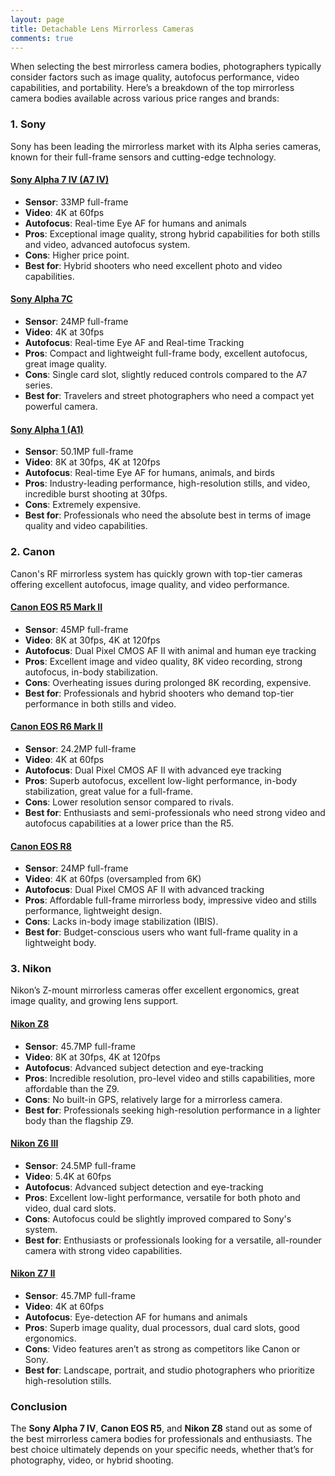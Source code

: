 ```yaml
---
layout: page
title: Detachable Lens Mirrorless Cameras
comments: true
---
```


When selecting the best mirrorless camera bodies, photographers typically consider factors such as image quality, autofocus performance, video capabilities, and portability. Here’s a breakdown of the top mirrorless camera bodies available across various price ranges and brands:

### **1. Sony**
Sony has been leading the mirrorless market with its Alpha series cameras, known for their full-frame sensors and cutting-edge technology.

#### [Sony Alpha 7 IV (A7 IV)](https://www.amazon.com/Sony-Full-frame-Mirrorless-Interchangeable-28-70mm/dp/B09JZRWRJN?crid=2YHZ5HB3S6P5K&dib=eyJ2IjoiMSJ9.82ecWW421mVVFs2O15KWVFeZ8Zj0fdLtHyBC2sSv2tXZtfb3kfK5ioiGQvsPWYTwfbpSSXrfPxLxbWtkq-QYTBUod2WckrgRBDYf37AOkvxZ5dB8_O6jfde8TurW8_PiIq585YvM-CJlbpo2DnvYk_2blU2iooI7C54TA017r7J5hek8VreON3jI1EBCAPttWd_et8EngF7-_QzVEivLixDRhOxM7YMWh-uyj2h98Sg.N5GmsZvssxqOLbtFkqeLit_gtx0Y78vLnvgjksLO-Ls&dib_tag=se&keywords=sony+alpha+7&qid=1729025358&sprefix=sony+alpha+7+%2Caps%2C215&sr=8-3&ufe=app_do%3Aamzn1.fos.1740e8b9-be2d-46a4-a376-9d8efb903409&linkCode=ll1&tag=rankingspea01-20&linkId=77b6b8cfdd9898ecb0e89f2eeb2d87ef&language=en_US&ref_=as_li_ss_tl)
- **Sensor**: 33MP full-frame
- **Video**: 4K at 60fps
- **Autofocus**: Real-time Eye AF for humans and animals
- **Pros**: Exceptional image quality, strong hybrid capabilities for both stills and video, advanced autofocus system.
- **Cons**: Higher price point.
- **Best for**: Hybrid shooters who need excellent photo and video capabilities.
  
#### [Sony Alpha 7C](https://www.amazon.com/Sony-Full-Frame-Compact-Mirrorless-Camera/dp/B08HVXJZYY?crid=2R7JH3Z5WLKMM&dib=eyJ2IjoiMSJ9.TUUK82SjVwaDyayPlTzT0Tt_qsmAsbddoYmwCYSL4scmLFXEs0_vDX6L105Nyx6oV1ZU8yxOt96CCGDUWNvwt3PHUFr45_NkSAToC2rPzhWdOXm40onM-igQC0pu7ZKCA8QIe4QDcTIAqfvSS2wZtQPO18XkUch1xNEkDF0MGREPIFu7367J0-wtdhASBOhuXs2M-wB923hOnNP8jaRqCGrWKFZtAZqRRb65zVmwpns.jBbhh45eI690mlOMMV5muIgAxeE_kEw7GjEDqfcE_T0&dib_tag=se&keywords=sony+alpha+7c&qid=1729025872&sprefix=sony+alpha+7%2Caps%2C387&sr=8-3&ufe=app_do%3Aamzn1.fos.1740e8b9-be2d-46a4-a376-9d8efb903409&linkCode=ll1&tag=rankingspea01-20&linkId=ebf855a4a3f22ec0351b9e69d29d661c&language=en_US&ref_=as_li_ss_tl)
- **Sensor**: 24MP full-frame
- **Video**: 4K at 30fps
- **Autofocus**: Real-time Eye AF and Real-time Tracking
- **Pros**: Compact and lightweight full-frame body, excellent autofocus, great image quality.
- **Cons**: Single card slot, slightly reduced controls compared to the A7 series.
- **Best for**: Travelers and street photographers who need a compact yet powerful camera.

#### [Sony Alpha 1 (A1)](https://www.amazon.com/Sony-Full-frame-Interchangeable-Mirrorless-Camera/dp/B08V226T8Q?crid=2GRNDPESVE3BP&dib=eyJ2IjoiMSJ9.26nXg8Vppjz8xqD0KJOphawFRDyIqnfKZnBOx-Y-fl9_8ba9UaHn5NhjUxZrqFLu-U1lZLruia5kXMbANP3d0eCqReyJP1jyeHEAKLnnO3eg0l4Q3x6gPVC7zsUONVaNkL2PsT5MkJGvYvSCpoIMmscb52V5E1_UesKi4j1_IKlwNk5Hf2rkKKJBaLK-C6u2QVJESxT-bcelOYsWqZlEcrh600HTkSjID9LyY-dAzGc.ofV-G3eOMuRVMLUeAEyUjQllJHiMYkHe6bBjv3lt8Fw&dib_tag=se&keywords=sony%2Balpha%2B1&qid=1729025906&sprefix=sony%2Balpha%2B7c%2Caps%2C220&sr=8-3&ufe=app_do%3Aamzn1.fos.1740e8b9-be2d-46a4-a376-9d8efb903409&th=1&linkCode=ll1&tag=rankingspea01-20&linkId=723999e4171b078a4633e3411cfd773f&language=en_US&ref_=as_li_ss_tl)
- **Sensor**: 50.1MP full-frame
- **Video**: 8K at 30fps, 4K at 120fps
- **Autofocus**: Real-time Eye AF for humans, animals, and birds
- **Pros**: Industry-leading performance, high-resolution stills, and video, incredible burst shooting at 30fps.
- **Cons**: Extremely expensive.
- **Best for**: Professionals who need the absolute best in terms of image quality and video capabilities.

### **2. Canon**
Canon's RF mirrorless system has quickly grown with top-tier cameras offering excellent autofocus, image quality, and video performance.

#### [Canon EOS R5 Mark II](https://www.amazon.com/Canon-EOS-R5-Mark-Body/dp/B0D9KNWMZH?crid=369WEIKJIG5XD&dib=eyJ2IjoiMSJ9.zeSm2JpjkQp7eGSjizlWllX2J2G5COqgMjcFN6sk7S_LCSrAYdhkCJSe2R5l83qpNRC1-AQf6pcZAj47WRBR6UmliHKyqT2iBizM4pCBGv10oSOYiyXZi3z7app2bsd4ggg71OGXa8xSViiiTWYXsZEvpjZG31UX7Hf4IUaf-jdi35zWpblxe5WC75Z1Lh3wZZ7aZanXBHDwpbk9PpUkvJVXbux5cg1JJJQIcVq965Q.4HDT7UwMwsc_7e6TQuvg_zVuY60gorOlFi1eQJ0aVkY&dib_tag=se&keywords=canon+r5&qid=1729025942&sprefix=canon+r%2Caps%2C196&sr=8-4&ufe=app_do%3Aamzn1.fos.1740e8b9-be2d-46a4-a376-9d8efb903409&linkCode=ll1&tag=rankingspea01-20&linkId=c5400fcbc8d056e6ecaf081c2c931339&language=en_US&ref_=as_li_ss_tl)
- **Sensor**: 45MP full-frame
- **Video**: 8K at 30fps, 4K at 120fps
- **Autofocus**: Dual Pixel CMOS AF II with animal and human eye tracking
- **Pros**: Excellent image and video quality, 8K video recording, strong autofocus, in-body stabilization.
- **Cons**: Overheating issues during prolonged 8K recording, expensive.
- **Best for**: Professionals and hybrid shooters who demand top-tier performance in both stills and video.

#### [Canon EOS R6 Mark II](https://www.amazon.com/Canon-EOS-Mark-Mirrorless-Oversampling/dp/B0BL7ZVY78?crid=WALOHGRTC71&dib=eyJ2IjoiMSJ9.gR2U2emcTL_UQbrNJYuudvp34eR96447ROp7ZzGKUTowRTOjeHXfKUDNZ3gSrsB_cpD18D0m8-qxAhCv31IMdqHbI0yZls_Pv_Oyl-yDG1arnWrdsan5pe5i1LFZXJevJYRlefbejy4yLMoE9mz6ZRFNmyXFRJicLS_TlqyQPD5H1lYbhGlC4SEy2zogSyu0UN6W3H5QUQjEyMXX4HRCYONwbzaxSlW30OySMib6L0g._MeXAZB4i7S_Wl624b3AkkH6xb5sx7aBTw3C6eIgCVs&dib_tag=se&keywords=canon%2Br6&qid=1729025984&sprefix=canon%2Br%2Caps%2C184&sr=8-3&ufe=app_do%3Aamzn1.fos.1740e8b9-be2d-46a4-a376-9d8efb903409&th=1&linkCode=ll1&tag=rankingspea01-20&linkId=9fdd047ddc81a4e2956ed01c7b1f648a&language=en_US&ref_=as_li_ss_tl)
- **Sensor**: 24.2MP full-frame
- **Video**: 4K at 60fps
- **Autofocus**: Dual Pixel CMOS AF II with advanced eye tracking
- **Pros**: Superb autofocus, excellent low-light performance, in-body stabilization, great value for a full-frame.
- **Cons**: Lower resolution sensor compared to rivals.
- **Best for**: Enthusiasts and semi-professionals who need strong video and autofocus capabilities at a lower price than the R5.

#### [Canon EOS R8](https://www.amazon.com/Canon-Full-Frame-Mirrorless-Lightweight-Smartphone/dp/B0BTTTH5G6?crid=2ZSAL1RM6UW3S&dib=eyJ2IjoiMSJ9.9B8vXV_xLlFy3uAdJMBaQ24dJHSv5jQ6HMTeWaC--OlmFEaRFG1mV95Lsjm6T85XABb8tbJ6GzWnKLsNU926uu2cVmwIdbT-VXH4fvDg7gc6ioquz_SbEnHUUTIvNgMxaBK_u0o8DwO2RMvTnW936QMUPHOHY6_iW9aPmgMcC-sSd438QTspRb4bExmZjy2y_GXr3h8kZd0xSXmQHpUdVOzsrm_DRhNRjiRp_YGg7NU.qTKJn2JIG9jCTb0Bs74dJ4eR8NO3VQaV2HwvhQaNqco&dib_tag=se&keywords=canon%2Br8&qid=1729026042&sprefix=canon%2Br%2Caps%2C190&sr=8-3&ufe=app_do%3Aamzn1.fos.1740e8b9-be2d-46a4-a376-9d8efb903409&th=1&linkCode=ll1&tag=rankingspea01-20&linkId=598edf77a95372616540e7679a5c02da&language=en_US&ref_=as_li_ss_tl)
- **Sensor**: 24MP full-frame
- **Video**: 4K at 60fps (oversampled from 6K)
- **Autofocus**: Dual Pixel CMOS AF II with advanced tracking
- **Pros**: Affordable full-frame mirrorless body, impressive video and stills performance, lightweight design.
- **Cons**: Lacks in-body image stabilization (IBIS).
- **Best for**: Budget-conscious users who want full-frame quality in a lightweight body.

### **3. Nikon**
Nikon’s Z-mount mirrorless cameras offer excellent ergonomics, great image quality, and growing lens support.

#### [Nikon Z8](https://www.amazon.com/Nikon-Professional-full-frame-mirrorless-stills/dp/B0C4Q71JBY?crid=3O10AW306QV9K&dib=eyJ2IjoiMSJ9.GBpmbDcGcHaIj24oi8O0TSz7g0n7UREgfuKFMi4n0AOS9pMCZzb00sK0E0CnTKs08iI9ifBpYQx7jEEeEwySjBz75ncfLPnmLex7a_oUPrh1jNMQD7uXJjdkOQ2Yg2sCjL01UY5fK0qVjn72q_kor0PfdI30p_WQTh-IQzHG-kPh_BCWTYLscx3ksHPsJbxbvZF4FPv2bfnMTRnX83yr7v9X8-CxfJ0b1h7Ijcr5mKo.lawCuVPo7uXYVL2oTtWpveN4kfM63jtV9qE8vqL_beI&dib_tag=se&keywords=nikon%2Bz8&qid=1729026095&sprefix=nikon%2Bz8%2Caps%2C190&sr=8-3&ufe=app_do%3Aamzn1.fos.1740e8b9-be2d-46a4-a376-9d8efb903409&th=1&linkCode=ll1&tag=rankingspea01-20&linkId=bac0a4f6c68095b79b29ca624670847c&language=en_US&ref_=as_li_ss_tl)
- **Sensor**: 45.7MP full-frame
- **Video**: 8K at 30fps, 4K at 120fps
- **Autofocus**: Advanced subject detection and eye-tracking
- **Pros**: Incredible resolution, pro-level video and stills capabilities, more affordable than the Z9.
- **Cons**: No built-in GPS, relatively large for a mirrorless camera.
- **Best for**: Professionals seeking high-resolution performance in a lighter body than the flagship Z9.

#### [Nikon Z6 III](https://www.amazon.com/Nikon-FX-Format-Mirrorless-Camera-24-70mm/dp/B0D77SYG79?crid=3EK3URVDFWMKV&dib=eyJ2IjoiMSJ9.Rr8c8kMtWlXfvvCOvqflth0_0dMqnqN61zBMt1CsmNIAHNZRAwTElLXUvrrufIJI0fFqONPP2osYc0zEd3XyHnBQpEbO7xz-1PH4lNY1Q8cytjHvVO4qJKEiJB9wWTisdNBn2Tzg_hj-8aW7HzvyCNyCvaBjGYOozJePVxyxULeCMzacZ_4BHD1aVwKeVPtBkFsLVl0mvy4S8iTgwpO_Mb6_dri3rDfph_d28ts7kd4.VMil6WrgCZtt_O8C3jutUc1-o6n7GhxEwASocZOEALw&dib_tag=se&keywords=nikon%2Bz6%2Biii&qid=1729026155&sprefix=nikon%2Bz6%2Biii%2Caps%2C241&sr=8-1&ufe=app_do%3Aamzn1.fos.1740e8b9-be2d-46a4-a376-9d8efb903409&th=1&linkCode=ll1&tag=rankingspea01-20&linkId=098cc96fcc765da56e7784d6b70c4955&language=en_US&ref_=as_li_ss_tl)
- **Sensor**: 24.5MP full-frame
- **Video**: 5.4K at 60fps
- **Autofocus**: Advanced subject detection and eye-tracking
- **Pros**: Excellent low-light performance, versatile for both photo and video, dual card slots.
- **Cons**: Autofocus could be slightly improved compared to Sony's system.
- **Best for**: Enthusiasts or professionals looking for a versatile, all-rounder camera with strong video capabilities.

#### [Nikon Z7 II](https://www.amazon.com/Nikon-Ultra-high-Resolution-Full-Frame-mirrorless/dp/B08L614R6K?crid=1TQF105B7MNX3&dib=eyJ2IjoiMSJ9.SfKaD7o55hyBWekA47ZCM-GG59zbJM6MItz1lU5n42XDwfn1fbGgObLrpjfeBOlASCOYxI38dCjQXzbVwhc67cKvd7nIEdnrJngXYPtOA18fAYQJrZHeCSLuUdgDgGQ6de4hkP8T10R_5a7NKnzo9IhNxTE1FTm_khmaIylwGSJdI6rUsGy-7HrDgzTZmuYz5wu1-Oz_Glnmjfkwm4TUXRKZFdM7nZMx3cNyGu1vpsg.eKOjo803VuBR5vo_hxQt0AGlubO56_-tefQRn5awg9A&dib_tag=se&keywords=nikon%2Bz7%2Bii&qid=1729026121&sprefix=nikon%2Bz7%2Bi%2Caps%2C230&sr=8-1&ufe=app_do%3Aamzn1.fos.1740e8b9-be2d-46a4-a376-9d8efb903409&th=1&linkCode=ll1&tag=rankingspea01-20&linkId=bf832306829669fd27b9b3ba72ef4bd8&language=en_US&ref_=as_li_ss_tl)
- **Sensor**: 45.7MP full-frame
- **Video**: 4K at 60fps
- **Autofocus**: Eye-detection AF for humans and animals
- **Pros**: Superb image quality, dual processors, dual card slots, good ergonomics.
- **Cons**: Video features aren’t as strong as competitors like Canon or Sony.
- **Best for**: Landscape, portrait, and studio photographers who prioritize high-resolution stills.

### Conclusion
The **Sony Alpha 7 IV**, **Canon EOS R5**, and **Nikon Z8** stand out as some of the best mirrorless camera bodies for professionals and enthusiasts. The best choice ultimately depends on your specific needs, whether that’s for photography, video, or hybrid shooting.
